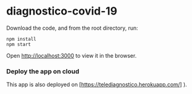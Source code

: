 # diagnostico-covid-19

Download the code, and from the root directory, run:

```
npm install
npm start
```

Open [http://localhost:3000](http://localhost:3000) to view it in the browser.

### **Deploy the app on cloud**

This app is also deployed on [https://telediagnostico.herokuapp.com/]
).
